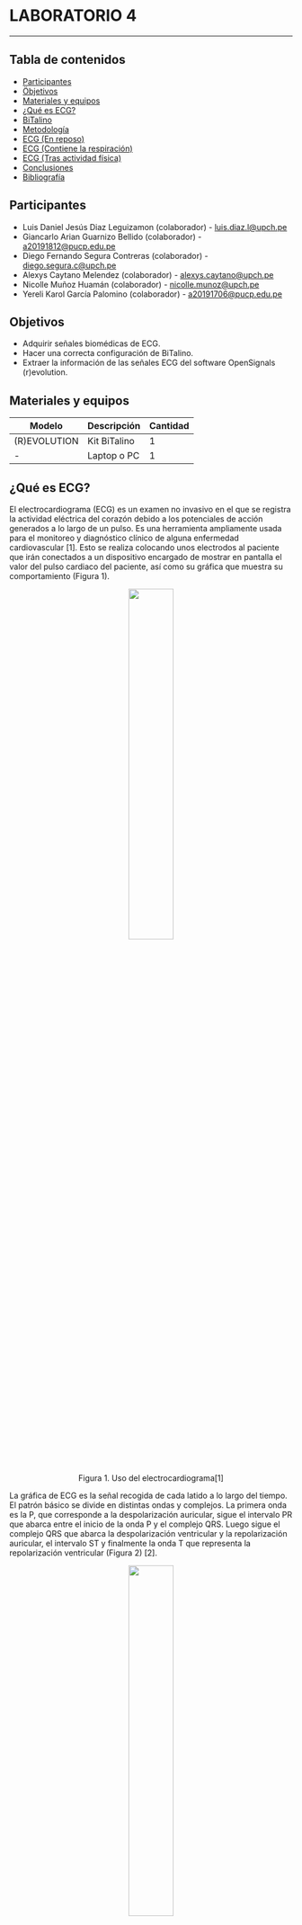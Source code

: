 # LABORATORIO 4
------------------------------------------------

## Tabla de contenidos
- [Participantes](#Participantes)
- [Öbjetivos](#Objetivos)
- [Materiales y equipos](#Materiales-y-equipos)
- [¿Qué es ECG?](#¿Qué-es-ECG?)
- [BiTalino](#Bitalino)
- [Metodología](#Metodología)
- [ECG (En reposo)](#ECG-(En-reposo))
- [ECG (Contiene la respiración)](#ECG-(Contiene-la-respiración))
- [ECG (Tras actividad física)](#ECG-(Tras-actividad-física))
- [Conclusiones](#Conclusiones)
- [Bibliografía](#Bibliografía)

## Participantes <br />
- Luis Daniel Jesús Diaz Leguizamon (colaborador) - luis.diaz.l@upch.pe <br />
- Giancarlo Arian Guarnizo Bellido (colaborador) - a20191812@pucp.edu.pe <br />
- Diego Fernando Segura Contreras (colaborador) - diego.segura.c@upch.pe <br />
- Alexys Caytano Melendez (colaborador) - alexys.caytano@upch.pe <br />
- Nicolle Muñoz Huamán (colaborador) - nicolle.munoz@upch.pe <br />
- Yereli Karol García Palomino (colaborador) - a20191706@pucp.edu.pe <br />

## Objetivos <br />
- Adquirir señales biomédicas de ECG. <br />
- Hacer una correcta configuración de BiTalino. <br />
- Extraer la información de las señales ECG del software OpenSignals (r)evolution. <br />

## Materiales y equipos <br />
| Modelo         | Descripción      | Cantidad |
| ---            |     ---          |  ---     |
| (R)EVOLUTION   | Kit BiTalino     |     1    |
| -              | Laptop o PC      |     1    |

## ¿Qué es ECG? <br />
El electrocardiograma (ECG) es un examen no invasivo en el que se registra la actividad eléctrica del corazón debido a los potenciales de acción generados a lo largo de un pulso. Es una herramienta ampliamente usada para el monitoreo y diagnóstico clínico de alguna enfermedad cardiovascular [1]. Esto se realiza colocando unos electrodos al paciente que irán conectados a un dispositivo encargado de mostrar en pantalla el valor del pulso cardiaco del paciente, así como su gráfica que muestra su comportamiento (Figura 1).
<p align="center">
  <img src="https://github.com/luisdiazl/introduccionse-alesbiomedicas_grupo1/blob/631e1b445f34188d7eeaa96be649867731d8a29c/imges/Lab4/electrocardiograma.jpg" width="40%" height="40%">
</p> 
<p align="center">
  Figura 1. Uso del electrocardiograma[1]
</p> 

La gráfica de ECG es la señal recogida de cada latido a lo largo del tiempo. El patrón básico se divide en distintas ondas y complejos. La primera onda es la P, que corresponde a la despolarización auricular, sigue el intervalo PR que abarca entre el inicio de la onda P y el complejo QRS. Luego sigue el complejo QRS que abarca la despolarización ventricular y la repolarización auricular, el intervalo ST y finalmente la onda T que representa la repolarización ventricular (Figura 2) [2].
<p align="center">
  <img src="https://github.com/luisdiazl/introduccionse-alesbiomedicas_grupo1/blob/631e1b445f34188d7eeaa96be649867731d8a29c/imges/Lab4/grafica_ecg.jpg" width="40%" height="40%">
</p> 
<p align="center">
  Figura 2. Gráfica ECG[2]
</p> 

## BiTalino <br />
BITalino es un módulo "todo en uno", considerado como placa de desarrollo de adquisición de datos biomédicos de bajo costo, que permite la realización de proyectos mediante herramientas, sin necesidad de tener conocimientos electrónicos con respecto a bioseñales. [3]

Como se observa en la imagen, los sensores que lo componen consta de electromiografía (EMG), encefalografía (EEG), electrocardiografía (ECG), actividad electrodérmica (EDA), acelerómetro (ACC) y luz (LUX). Estos son algunos de sus "bloques" extraíbles, junto con un microcontrolador ATMega328, el mismo que el de Arduino, con una frecuencia de muestreo configurable hasta 1000 Hz. Posee la capacidad de admitir 6 entradas de tipo analógico (4 de 10 bits, y 2 de 6 bits), 4 entradas digitales y 4 salidas digitales. Asimismo, se encuentra equipado con comunicación Bluetooth y/o Bluetooth Low Energy (BLE) y conectores UC-E6.

<p align="center">
  <img src="https://github.com/luisdiazl/introduccionse-alesbiomedicas_grupo1/blob/d1ec54cfd1f2c9ab3eba0d320451eb65a0968e51/imges/Lab4/Bitalino.png" width="90%" height="90%">
</p> 
<p align="center">
  Figura 3. BiTalino [3]
</p> 

## Metodología <br />
Existen diferentes opciones de posicionamiento de electrodos superficiales para la adquisición de señales ECG. En este caso, se implementó según la derivación I de Einthoven. Es una de las derivaciones estándar para extremidades (bipolares) del Triángulo de Einthoven, como se observa en la Figura 4.
<p align="center">
  <img src="https://github.com/luisdiazl/introduccionse-alesbiomedicas_grupo1/blob/dbbb3e7eb989f969109284c60f7fd46e39f54735/imges/Lab4/derivacion1.png" width="40%" height="40%">
</p> 
<p align="center">
  Figura 4. Triángulo de Einthoven [4]
</p> 

Los cables correspondientes a este tipo de derivación se emplean para la producción de un gráfico de diferencial de potencial entre dos extremidades a la vez, por tanto su nombre es "bipolares". El tipo de derivación I se extiende desde el brazo derecho hacia el izquierdo, con electrodos de polo negativo y positivo, respectivamente, y corresponde a mostrar el lado izquierdo del corazón con un vector en dirección a 0°. [5]
En el caso de BITalino, la ubicación de estos electrodos propone que sea en las muñecas derecha e izquierda, con electrodos negativo (negro) y positivo (rojo), mientras que un tercer electrodo denominado de referencia (blanco) se localizará en la cresta iliaca izquierda del usuario, como se visualiza en la Figura 4. [6]
<p align="center">
  <img src="https://github.com/luisdiazl/introduccionse-alesbiomedicas_grupo1/blob/23e52ac80b31e7cccbecc5b3d63016557680c9eb/imges/Lab4/confi.png" width="70%" height="70%">
</p> 
<p align="center">
  Figura 5. Posicionamiento de electrodos del Laboratorio 3 (a) y del ejemplo de BITalino (b)
</p> 

## ECG (En reposo) <br />
  ### Video de señal en silencio eléctrico, que se muestre las conexiones electrodos-cuerpo y señal ploteada
https://user-images.githubusercontent.com/128627851/231618162-0a5c990a-805b-4fc2-ad8b-5f3aa96515f5.mp4
  ### Ploteo de la señal en OpenSignals
  
  <p align="center">
  <img src="https://github.com/luisdiazl/introduccionse-alesbiomedicas_grupo1/blob/32bbaaea36003405c8a650fdeb2fe89687367cdb/imges/Lab4/opensigreposo.png" width="80%" height="80%">
</p> 

  ### Resumen y explicación de la señal ploteada
 La señal obtenida mediante la plataforma BITalino demuestra ruido significativo; no obstante, evidencia una señal ECG con características resaltantes comunes como el intervalo QRS. La cantidad de ruido presente es potencialmente a causa de la frecuencia de muestreo (fs) de 1000 hz; no obstante, disminuir fs puede resultar en la ausencia de cambios bruscos en la señal lo cual es importante para propósitos de diagnóstico [7]. Asimismo y particularmente en este caso, el ECG en reposo es comúnmente utilizado para detectar anormalidades en el ritmo cardiaco bajo la ausencia de estrés lo cual es útil para la detección de afecciones subyacentes [8]. La presencia de ruido en la señal es detrimental para una lectura de alta precisión por no demostrar las características de las ondas en su totalidad. Por otro lado, la FFT sirve para representar la señal en el dominio de la frecuencia y aislar la señal nativa del ECG del ruido de fondo [9].
  ### Ploteo de la señal en Python
  
  <p align="center">
  <img src="https://github.com/luisdiazl/introduccionse-alesbiomedicas_grupo1/blob/5520a8b4bb46ec18034c00fee6f305c5e433701e/imges/Lab4/Basal_img.png" width="80%" height="80%">
</p> 
Tras la adquisición de los datos, se llevó a cabo su procesamiento, lo que permitió obtener las siguientes gráficas. Se observa un pico máximo de aproximadamente 700 mV tanto en la señal completa como en el intervalo de 5 segundos. Asimismo, se registraron un total de 35 picos durante la totalidad de la experimentación, lo que equivale a 35 pulsaciones. En cuanto al intervalo obtenido, se evidenció la presencia de ruido en la diástole, atribuible a diversas fuentes, tales como la utilización de metales o la proximidad a enchufes eléctricos. Cabe destacar que el pico mínimo de la diástole fue de alrededor de 380 mV obteniendo una amplitud de 320 mV.

Por otra parte, al analizar la gráfica FFT, se identifican picos en las frecuencias de 0 Hz, 60 Hz y 120 Hz. Sin embargo, se aprecia que estos están en constante oscilación en todo momento.
#### Observaciones
De la señal ECG en estado de reposo se puede observar que para 5 segundos existen 6  “complejos QRS” por lo que en un minuto son 72 latidos. Esto se encuentra dentro del rango de frecuencia cardiaca en reposo que es de 60 a 100 latidos por segundo [10].
De la señal se puede observar que posee mucho ruido en los intervalos “PQ” y “ST”, en dondes la señal se ve con muchos abruptos en donde esto picos de ruidos interfieren con la onda característica del ECG, específicamente las ondas “T” y “U” se pierden. Por otro lado “la onda P” se encuentra con una magnitud mayor que se puede diferenciar del ruido.  Por lo que la información de Despolarización tanto auricular como ventricular producen un cambio que se puede diferenciar en el ECG, a diferencia de la repolarización de ventrículos y el sistema Purkinje que por ser un potencial de menor magnitud y la velocidad en que se genera repolariza, no se puede distinguir con el ruido.
Experimentalmente se pudo notar que se amplificaba con los movimientos corporales, musculares y de respiración, siendo los ruidos por artefactos más característicos [11]. Este tipo de artefactos podían ser ciertamente controlados, pero de igual manera se presenta el ruido. En un principio, la persona que se estaba monitorizando tenía elementos metálicos en su vestimenta, por lo que este otro artefacto tuvo un grado de interferencia en la señal ECG que pudo ser controlada de cierta manera [12].
Existió una tercera fuente de ruido durante la prueba, consiste en los aparatos electrónicos conectados a la fuente de alimentación de corriente alterna, este ruido característico de 60 Hz, se hacía evidente cuando estaba cerca de laptop o tablet cerca del voluntario [13].

#### Archivos

- [Datos obtenidos de la señal](https://github.com/luisdiazl/introduccionse-alesbiomedicas_grupo1/files/11218129/Reposo1.txt)
- [Notebook de ploteo en python](https://github.com/luisdiazl/introduccionse-alesbiomedicas_grupo1/blob/a29d152ccfffc936e5ca5f186bc7be3d2d932c49/Software/lectura_se%C3%B1al_txt.ipynb)

## ECG (Contiene la respiración) <br />
  ### Video de señal en silencio eléctrico, que se muestre las conexiones electrodos-cuerpo y señal ploteada
https://user-images.githubusercontent.com/128627851/231618205-96b098d9-fb4b-4c45-b358-3ea908cac398.mp4
  ### Ploteo de la señal en OpenSignals
  
  <p align="center">
  <img src="https://github.com/luisdiazl/introduccionse-alesbiomedicas_grupo1/blob/32bbaaea36003405c8a650fdeb2fe89687367cdb/imges/Lab4/opensigrespiracion.png" width="80%" height="80%">
</p> 

  ### Resumen y explicación de la señal ploteada
La captación de la señal ECG luego de inhalaciones profundas y periodos de pausas en la respiración sirve para comparar el efecto respiratorio ante la señal detectada. Teóricamente, la respiración profunda en general afecta el sistema cardiaco, en parte por la cercanía entre los órganos controladores (corazón y pulmones) [14]. En nuestro caso experimental, se incrementó notablemente la cantidad de ruido en la señal. Sin embargo, no hubo cambios notoriamente mayores en la frecuencia de cada onda. El incremento en la cantidad de ruido potencialmente provenga de mayores movimientos corporales durante la inhalación y exhalación. De la misma manera, la FFT nos ayuda a comparar las señales en el dominio de la frecuencia.

  ### Ploteo de la señal en Python
  
  <p align="center">
  <img src="https://github.com/luisdiazl/introduccionse-alesbiomedicas_grupo1/blob/5520a8b4bb46ec18034c00fee6f305c5e433701e/imges/Lab4/Aguantando_img.png" width="80%" height="80%">
</p> 
Tras la realización de la segunda experiencia, se procedió a la obtención de las siguientes gráficas, en las cuales se evidencia un mayor nivel de ruido durante la diástole, tanto en la gráfica completa como en el intervalo. A partir de la señal obtenida, se pudo observar que se presentan 33 pulsaciones en un lapso de 30 segundos, lo que se asemeja notablemente a las pulsaciones registradas en el estado basal, además su amplitud es menor teniendo un valor máximo promedio de 630 mV y  un valor mínimo de 400 mV (amplitud de 230 mV). En relación al intervalo de la señal, se pudo constatar un incremento significativo del ruido en comparación con la señal previa, lo cual se debe a las condiciones experimentales.

En cuanto al análisis de la gráfica FFT, se identificó la presencia de picos notorios en 0 Hz, 60 Hz y 120 Hz, lo cual coincide con las frecuencias detectadas en la experiencia anterior.

#### Archivos

- [Datos obtenidos de la señal](https://github.com/luisdiazl/introduccionse-alesbiomedicas_grupo1/files/11218102/Aguantar10seg_1.txt)
- [Notebook de ploteo en python](https://github.com/luisdiazl/introduccionse-alesbiomedicas_grupo1/blob/a29d152ccfffc936e5ca5f186bc7be3d2d932c49/Software/lectura_se%C3%B1al_txt.ipynb)

## ECG (Tras activida8d física de 4 minutos) <br />
  ### Video de señal en silencio eléctrico, que se muestre las conexiones electrodos-cuerpo y señal ploteada
https://user-images.githubusercontent.com/128627851/231618268-c4b7d6ac-de9e-43c5-9e7e-06375430ce43.mp4
  ### Ploteo de la señal en OpenSignals
  
  <p align="center">
  <img src="https://github.com/luisdiazl/introduccionse-alesbiomedicas_grupo1/blob/32bbaaea36003405c8a650fdeb2fe89687367cdb/imges/Lab4/opensigejercicio.png" width="80%" height="80%">
</p> 

  ### Resumen y explicación de la señal ploteada
  Se procedió a captar la señal con el BITalino, teniendo en cuenta las anteriores fuentes de ruido comentadas anteriormente, se hizo lo necesario para evadirlo de cierta manera. Pero la señal aún poseía algo de ruido, se pudo observar que su frecuencia cardiaca aumentaba a simple vista, de igual manera se pudo obtener que en 5 segundos existen 12  “complejos QRS” por lo que en un minuto son 144 latidos. Esto se encuentra dentro del rango de frecuencia cardiaca para el entrenamiento aeróbico que es 123 a 184 pulsaciones por minuto [12].
  ### Ploteo de la señal en Python 
  
  <p align="center">
  <img src="https://github.com/luisdiazl/introduccionse-alesbiomedicas_grupo1/blob/5520a8b4bb46ec18034c00fee6f305c5e433701e/imges/Lab4/Ejercicios_img.png" width="80%" height="80%">
</p> 
Después de llevar a cabo la última experiencia, la cual implicó la medición posterior a la realización de actividad física por parte del participante, se obtuvieron las siguientes gráficas que evidencian una marcada diferencia respecto a las dos experiencias previas (estado basal y apnea).

A partir de la gráfica de la señal completa, se pudo identificar la presencia de 72 pulsaciones por minuto, lo que representa casi el doble de la frecuencia observada en las experiencias previas. Es importante destacar que la amplitud de la señal se encuentra en torno a los 360 mV, con un valor máximo de 770 mV y un valor mínimo de 310 mV. En relación a la gráfica del intervalo de la señal, se observa un mayor número de pulsaciones debido a que el tiempo de diástole es menor, lo que genera un mayor número de picos (pulsaciones).

Por último, en la gráfica FFT se detectaron picos en las mismas frecuencias que en las experiencias previas, aunque con una magnitud menor. Asimismo, se aprecian picos negativos en frecuencias como 70 Hz o 118 Hz.

### OBservaciones
Para la captura de señal ECG al realizar ejercicio físico, se requirió que la persona realicé el ejercicio de “Burpees” es un ejercicio que mide la resistencia anaeróbica, consiste en realizar una flexión de pecho y posteriormente se realiza un salto vertical elevando las manos [15]
Se realizó este ejercicio debido a que un estudio demuestra que un protocolo que incluía burpees indujo aumentos similares en la frecuencia cardíaca y una calificación más baja de esfuerzo percibido en comparación a el entrenamiento de intervalos de sprint [16].
El protocolo fue realizar burpees de dos series de 40 burpees cada uno. Este ejercicio se logró hacer en un minuto y medio y un minuto con diez segundos para cada serie respectivamente.
<p align="center">
  <img src="https://github.com/luisdiazl/introduccionse-alesbiomedicas_grupo1/blob/653b956bd5c3e80ba1443d7df9402832d1b14332/imges/Lab4/ejerciciow.png" width="50%" height="50%">
</p> 

<p align="center">
  Figura 5. Ejercicio Burpees 
</p> 
#### Archivos

- [Datos obtenidos de la señal](https://github.com/luisdiazl/introduccionse-alesbiomedicas_grupo1/files/11218111/Ejercicio.30segundos.txt)
- [Notebook de ploteo en python](https://github.com/luisdiazl/introduccionse-alesbiomedicas_grupo1/blob/a29d152ccfffc936e5ca5f186bc7be3d2d932c49/Software/lectura_se%C3%B1al_txt.ipynb)

## Conclusiones <br />
En conclusión, los objetivos de adquirir señales biomédicas de ECG, hacer una correcta configuración del BiTalino y extraer la información de las señales ECG del software OpenSignals (r)evolution son fundamentales para obtener datos precisos y confiables en el análisis de las señales ECG. La adquisición adecuada de señales ECG mediante el uso de dispositivos como BiTalino y el uso del software adecuado como OpenSignals (r)evolution permiten a los investigadores y profesionales de la salud obtener información valiosa y precisa para el diagnóstico y tratamiento de enfermedades cardiovasculares. Además, una correcta configuración de los dispositivos de adquisición de señales, garantiza la calidad y la integridad de los datos, lo que es esencial para realizar análisis precisos y confiables. De lo contrario, se pueden obtener señales con mucho ruido debido a diferentes factores como la cercanía de dispositivo tecnologicos, metálicos en el participante.

## Bibliografía <br />
[1] Breen C, Kelly G, Kernohan W. ECG interpretation skill acquisition: A review of learning, teaching and assessment [Online]. J Electrocardiol. 73:125-128. 2019. doi: 10.1016/j.jelectrocard.2019.03.010.

[2] Ashley E, Niebauer J. Explicación de la cardiología. Londres: Remedica; 2004. Capítulo 3, Conquistando el ECG. Disponible en: https://www.ncbi.nlm.nih.gov/books/NBK2214/

[3] D. Batista, H. Plácido da Silva, A. Fred, C. Moreira, M. Reis, and H. A. Ferreira, “Benchmarking of the BITalino biomedical toolkit against an established gold standard,” Healthcare Technology Letters, vol. 6, no. 2, pp. 32–36, Mar. 2019, doi: https://doi.org/10.1049/htl.2018.5037.
‌

[4] “Derivaciones Cardiacas, significado,” My-ekg.com, 2018. https://www.my-ekg.com/generalidades-ekg/derivaciones-cardiacas.html (accessed Apr. 12, 2023).

[5] R. P. Girardeau, “Einthoven’s Triangle Unlocks 12-Lead ECG Interpretation - JEMS: EMS, Emergency Medical Services - Training, Paramedic, EMT News,” JEMS: EMS, Emergency Medical Services - Training, Paramedic, EMT News, Mar. 13, 2012. https://www.jems.com/training/einthoven-s-triangle-unlocks-12-lead-ecg/#:~:text=Lead%20I%20extends%20horizontally%20from,leg%20being%20the%20positive%20pole (accessed Apr. 12, 2023).

[6] “BITalino (r)evolution Lab Guide.” Available: https://support.pluxbiosignals.com/wp-content/uploads/2022/04/HomeGuide2_ECG.pdf

[7] A. Němcová, L. Maršánová, R. Smisek, and M. Vitek, “Recommendations for ECG acquisition using Bitalino,” https://www.researchgate.net/. [Online]. Available: https://www.researchgate.net/publication/308984068_RECOMMENDATIONS_FOR_ECG_ACQUISITION_USING_BITALINO. [Accessed: 13-Apr-2023]. 

 [8] Y. Kaolawanich, R. Thongsongsang, T. Songsangjinda, and T. Boonyasirinant, “Clinical values of resting electrocardiography in patients with known or suspected chronic coronary artery disease: A stress perfusion cardiac MRI study - BMC cardiovascular disorders,” BioMed Central, 28-Dec-2021. [Online]. Available: https://bmccardiovascdisord.biomedcentral.com/articles/10.1186/s12872-021-02440-5. [Accessed: 12-Apr-2023]. 

 [9] A. Kumar, R. Ranganatham, R. Komaragiri, and M. Kumar, “Efficient QRS complex detection algorithm based on Fast Fourier transform,” Biomedical engineering letters, 25-Oct-2018. [Online]. Available: https://www.ncbi.nlm.nih.gov/pmc/articles/PMC6431324/. [Accessed: 12-Apr-2023].

[10] Kenney WL, et al. Cardiorespiratory responses to acute exercise. In: Physiology of Sport and Exercise. 6th ed. Champaign, Ill.: Human Kinetics; 2015.

[11] CORREA, Carlos Adrián; BOLAÑOS, Ricardo Andrés; ESCOBAR, Antonio. Análisis de esquemas de filtrado análogo para Señales ecg. Scientia et technica, 2007, vol. 1, no 37.

[12] Altuve, M., Casanova, O., Wong, S., Passariello, G., Hernandez, A., & Carrault, G. (2008). Evaluación de dos Métodos para la Segmentación del Ancho de la Onda T en el ECG. In IV Latin American Congress on Biomedical Engineering 2007, Bioengineering Solutions for Latin America Health: September 24th–28th, 2007 Margarita Island, Venezuela (pp. 1254-1258). Springer Berlin Heidelberg.

[13] González, J. B., & Barrero, J. P. (2006). Implementación de filtros adaptativos en DSP aplicados al tratamiento de interferencia de 60 hz y desplazamiento de la línea de base del ECG.

[14] R. Pallas-Areny, J. Colominas i Balagué, and X. Rosell, “The effect of respiration-induced heart movements on the ECG ,” https://www.researchgate.net/. [Online]. Available: https://www.researchgate.net/publication/33421650_The_effect_of_respiration-induced_heart_movements_on_the_ECG. [Accessed: 13-Apr-2023].

[15] BINGLEY, S., et al. The Burpee Enigma: Literature Review. Abstracts/Journal of Science and Medicine in Sport, 2019, vol. 22, no S2, p. S75-S115.

[16] Mayr Ojeda, E., Castro, F. A. D. S., Reich, M., Astorino, T. A., & Benítez-Flores, S. (2022). Burpee Interval Training Is Associated With a More Favorable Affective Valence and Psychological Response Than Traditional High Intensity Exercise. Perceptual and Motor Skills, 129(3), 767-786.

[17] «Entrenamiento aeróbico», HealthyChildren.org. https://www.healthychildren.org/Spanish/healthy-living/fitness/Paginas/Aerobic-Training.aspx (accedido 12 de abril de 2023).
